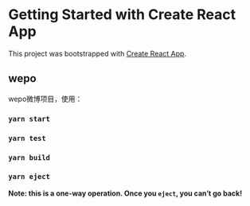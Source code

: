 # Getting Started with Create React App

This project was bootstrapped with [Create React App](https://github.com/facebook/create-react-app).

## wepo

wepo微博项目，使用：

### `yarn start`

### `yarn test`


### `yarn build`


### `yarn eject`

**Note: this is a one-way operation. Once you `eject`, you can’t go back!**


